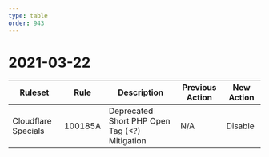 ```yaml
---
type: table
order: 943
---
```


# 2021-03-22

<TableWrap><table style="width: 100%">

<thead>
  <tr>
    <th>Ruleset</th>
    <th>Rule</th>
    <th>Description</th>
    <th>Previous Action</th>
    <th>New Action</th>
  </tr>
</thead>
<tbody>
  <tr>
    <td>Cloudflare Specials</td>
    <td>100185A</td>
    <td>Deprecated Short PHP Open Tag (&lt;?) Mitigation</td>
    <td>N/A</td>
    <td>Disable</td>
  </tr>
</tbody>

</table></TableWrap>
